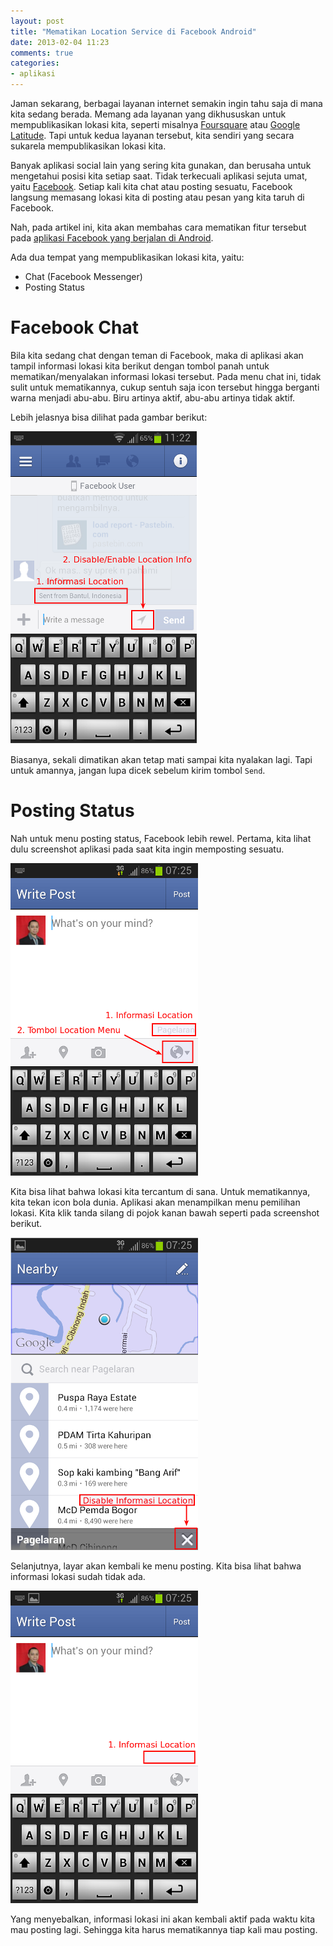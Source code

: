 ```yaml
---
layout: post
title: "Mematikan Location Service di Facebook Android"
date: 2013-02-04 11:23
comments: true
categories: 
- aplikasi
---
```


Jaman sekarang, berbagai layanan internet semakin ingin tahu saja 
di mana kita sedang berada. Memang ada layanan yang dikhususkan untuk 
mempublikasikan lokasi kita, seperti misalnya [Foursquare](https://foursquare.com/) atau 
[Google Latitude](https://latitude.google.com). 
Tapi untuk kedua layanan tersebut, kita sendiri yang secara sukarela mempublikasikan lokasi kita. 

Banyak aplikasi social lain yang sering kita gunakan, dan berusaha untuk mengetahui posisi kita setiap saat. 
Tidak terkecuali aplikasi sejuta umat, yaitu [Facebook](http://facebook.com). 
Setiap kali kita chat atau posting sesuatu, Facebook langsung memasang lokasi kita di posting atau pesan 
yang kita taruh di Facebook. 

Nah, pada artikel ini, kita akan membahas cara mematikan fitur tersebut 
pada [aplikasi Facebook yang berjalan di Android](https://play.google.com/store/apps/details?id=com.facebook.katana). 

<!--more-->

Ada dua tempat yang mempublikasikan lokasi kita, yaitu: 

* Chat (Facebook Messenger)
* Posting Status

# Facebook Chat #

Bila kita sedang chat dengan teman di Facebook, maka di aplikasi akan tampil informasi lokasi kita 
berikut dengan tombol panah untuk mematikan/menyalakan informasi lokasi tersebut. 
Pada menu chat ini, tidak sulit untuk mematikannya, cukup sentuh saja icon tersebut hingga berganti warna
menjadi abu-abu. Biru artinya aktif, abu-abu artinya tidak aktif. 

Lebih jelasnya bisa dilihat pada gambar berikut:

[![messenger-location](/images/uploads/2013/02/04/messenger-location.png)](/images/uploads/2013/02/04/messenger-location.png)

Biasanya, sekali dimatikan akan tetap mati sampai kita nyalakan lagi. 
Tapi untuk amannya, jangan lupa dicek sebelum kirim tombol `Send`.

# Posting Status #

Nah untuk menu posting status, Facebook lebih rewel. Pertama, kita lihat dulu screenshot aplikasi 
pada saat kita ingin memposting sesuatu.

[![posting-location](/images/uploads/2013/02/04/posting-location.png)](/images/uploads/2013/02/04/posting-location.png)

Kita bisa lihat bahwa lokasi kita tercantum di sana. Untuk mematikannya, kita tekan icon bola dunia. 
Aplikasi akan menampilkan menu pemilihan lokasi. Kita klik tanda silang di pojok kanan bawah seperti pada screenshot berikut.

[![location-menu](/images/uploads/2013/02/04/location-menu.png)](/images/uploads/2013/02/04/location-menu.png)

Selanjutnya, layar akan kembali ke menu posting. Kita bisa lihat bahwa informasi lokasi sudah tidak ada.

[![after-disable](/images/uploads/2013/02/04/after-disable.png)](/images/uploads/2013/02/04/after-disable.png)

Yang menyebalkan, informasi lokasi ini akan kembali aktif pada waktu kita mau posting lagi. 
Sehingga kita harus mematikannya tiap kali mau posting. 



